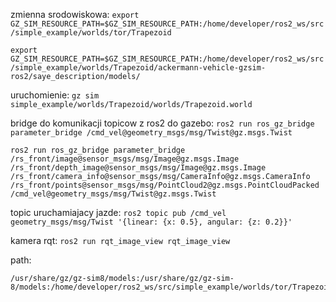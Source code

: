 zmienna srodowiskowa: 
```export GZ_SIM_RESOURCE_PATH=$GZ_SIM_RESOURCE_PATH:/home/developer/ros2_ws/src/simple_example/worlds/tor/Trapezoid```

```export GZ_SIM_RESOURCE_PATH=$GZ_SIM_RESOURCE_PATH:/home/developer/ros2_ws/src/simple_example/worlds/Trapezoid/ackermann-vehicle-gzsim-ros2/saye_description/models/```

uruchomienie:
```gz sim simple_example/worlds/Trapezoid/worlds/Trapezoid.world```

bridge do komunikacji topicow z ros2 do gazebo: ```ros2 run ros_gz_bridge parameter_bridge /cmd_vel@geometry_msgs/msg/Twist@gz.msgs.Twist```

```ros2 run ros_gz_bridge parameter_bridge   /rs_front/image@sensor_msgs/msg/Image@gz.msgs.Image   /rs_front/depth_image@sensor_msgs/msg/Image@gz.msgs.Image   /rs_front/camera_info@sensor_msgs/msg/CameraInfo@gz.msgs.CameraInfo   /rs_front/points@sensor_msgs/msg/PointCloud2@gz.msgs.PointCloudPacked  /cmd_vel@geometry_msgs/msg/Twist@gz.msgs.Twist```

topic uruchamiajacy jazde: ```ros2 topic pub /cmd_vel geometry_msgs/msg/Twist '{linear: {x: 0.5}, angular: {z: 0.2}}'```


kamera rqt: ```ros2 run rqt_image_view rqt_image_view```


path:
```echo $GZ_SIM_RESOURCE_PATH
/usr/share/gz/gz-sim8/models:/usr/share/gz/gz-sim-8/models:/home/developer/ros2_ws/src/simple_example/worlds/tor/Trapezoid::/home/developer/ros2_ws/src/tor/Trapezoid/models:/home/developer/ros2_ws/src/simple_example/worlds/tor/Trapezoid:/home/developer/ros2_ws/src/simple_example/worlds/tor/Trapezoid```